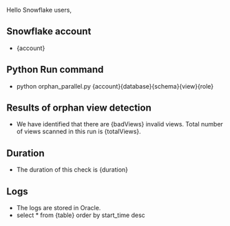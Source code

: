 Hello Snowflake users,
## Snowflake account
* {account}

## Python Run command
* python orphan_parallel.py {account}{database}{schema}{view}{role}

## Results of orphan view detection

* We have identified that there are {badViews} invalid views. Total number of views scanned in this run is {totalViews}. 

## Duration

* The duration of this check is {duration}

## Logs

* The logs are stored in Oracle.
* select * from {table} order by start_time desc 
